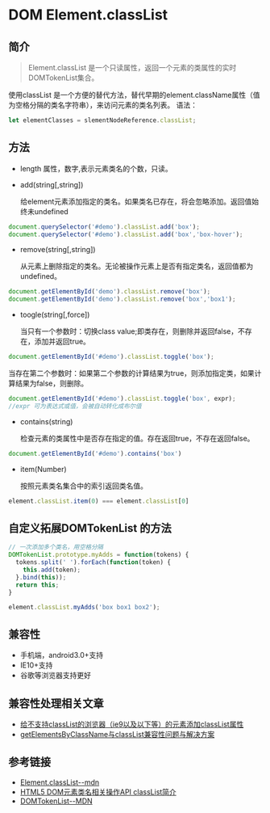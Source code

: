 # DOM Element.classList

## 简介

> Element.classList 是一个只读属性，返回一个元素的类属性的实时DOMTokenList集合。

使用classList 是一个方便的替代方法，替代早期的element.className属性（值为空格分隔的类名字符串），来访问元素的类名列表。
语法：

```javascript
let elementClasses = slementNodeReference.classList;
```

## 方法

- length 属性，数字,表示元素类名的个数，只读。
- add(string[,string])

  给element元素添加指定的类名。如果类名已存在，将会忽略添加。返回值始终未undefined

```javascript
document.querySelector('#demo').classList.add('box');
document.querySelector('#demo').classList.add('box','box-hover');
```

- remove(string[,string])

  从元素上删除指定的类名。无论被操作元素上是否有指定类名，返回值都为 undefined。

```javascript
document.getElementById('demo').classList.remove('box');
document.getElementById('demo').classList.remove('box','box1');
```

- toogle(string[,force])

  当只有一个参数时：切换class value;即类存在，则删除并返回false，不存在，添加并返回true。

```javascript
document.getElementById('#demo').classList.toggle('box');
```

  当存在第二个参数时：如果第二个参数的计算结果为true，则添加指定类，如果计算结果为false，则删除。

```javascript
document.getElementById('#demo').classList.toggle('box', expr);
//expr 可为表达式或值，会被自动转化成布尔值
```

- contains(string)

  检查元素的类属性中是否存在指定的值。存在返回true，不存在返回false。

```javascript
document.getElementById('#demo').contains('box')
```

- item(Number)

  按照元素类名集合中的索引返回类名值。

```javascript
element.classList.item(0) === element.classList[0]
```

## 自定义拓展DOMTokenList 的方法

```javascript
// 一次添加多个类名，用空格分隔
DOMTokenList.prototype.myAdds = function(tokens) {
  tokens.split(' ').forEach(function(token) {
    this.add(token);
  }.bind(this));
  return this;
}

element.classList.myAdds('box box1 box2');
```

## 兼容性

- 手机端，android3.0+支持
- IE10+支持
- 谷歌等浏览器支持更好

## 兼容性处理相关文章

- [给不支持classList的浏览器（ie9以及以下等）的元素添加classList属性](http://blog.csdn.net/qq_18271353/article/details/53893664)
- [getElementsByClassName与classList兼容性问题与解决方案](http://blog.csdn.net/wmaoshu/article/details/52131741)

## 参考链接

- [Element.classList--mdn](https://developer.mozilla.org/zh-CN/docs/Web/API/Element/classList)
- [HTML5 DOM元素类名相关操作API classList简介](http://www.zhangxinxu.com/wordpress/2013/07/domtokenlist-html5-dom-classlist-%E7%B1%BB%E5%90%8D/)
- [DOMTokenList--MDN](https://developer.mozilla.org/zh-CN/docs/Web/API/DOMTokenList)